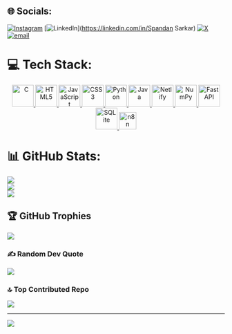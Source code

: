 
## 🌐 Socials:
[![Instagram](https://img.shields.io/badge/Instagram-%23E4405F.svg?logo=Instagram&logoColor=white)](https://instagram.com/spandan7321) [![LinkedIn](https://img.shields.io/badge/LinkedIn-%230077B5.svg?logo=linkedin&logoColor=white)](https://linkedin.com/in/Spandan Sarkar) [![X](https://img.shields.io/badge/X-black.svg?logo=X&logoColor=white)](https://x.com/Spandan74495512) [![email](https://img.shields.io/badge/Email-D14836?logo=gmail&logoColor=white)](mailto:spandansarkar06@gmail.com) 

# 💻 Tech Stack:

<p align="center">
  <a href="https://www.cprogramming.com/" target="_blank" rel="noreferrer">
    <img src="https://cdn.jsdelivr.net/gh/devicons/devicon/icons/c/c-original.svg" alt="C" width="50" height="50"/>
  </a>
  <a href="https://developer.mozilla.org/en-US/docs/Web/HTML" target="_blank" rel="noreferrer">
    <img src="https://cdn.jsdelivr.net/gh/devicons/devicon/icons/html5/html5-original.svg" alt="HTML5" width="50" height="50"/>
  </a>
  <a href="https://developer.mozilla.org/en-US/docs/Web/JavaScript" target="_blank" rel="noreferrer">
    <img src="https://cdn.jsdelivr.net/gh/devicons/devicon/icons/javascript/javascript-original.svg" alt="JavaScript" width="50" height="50"/>
  </a>
  <a href="https://developer.mozilla.org/en-US/docs/Web/CSS" target="_blank" rel="noreferrer">
    <img src="https://cdn.jsdelivr.net/gh/devicons/devicon/icons/css3/css3-original.svg" alt="CSS3" width="50" height="50"/>
  </a>
  <a href="https://www.python.org" target="_blank" rel="noreferrer">
    <img src="https://cdn.jsdelivr.net/gh/devicons/devicon/icons/python/python-original.svg" alt="Python" width="50" height="50"/>
  </a>
  <a href="https://www.java.com" target="_blank" rel="noreferrer">
    <img src="https://cdn.jsdelivr.net/gh/devicons/devicon/icons/java/java-original.svg" alt="Java" width="50" height="50"/>
  </a>
  <a href="https://www.netlify.com/" target="_blank" rel="noreferrer">
    <img src="https://cdn.jsdelivr.net/gh/devicons/devicon/icons/netlify/netlify-original.svg" alt="Netlify" width="50" height="50"/>
  </a>
  <a href="https://numpy.org/" target="_blank" rel="noreferrer">
    <img src="https://cdn.jsdelivr.net/gh/devicons/devicon/icons/numpy/numpy-original.svg" alt="NumPy" width="50" height="50"/>
  </a>
  <a href="https://fastapi.tiangolo.com/" target="_blank" rel="noreferrer">
    <img src="https://cdn.jsdelivr.net/gh/devicons/devicon/icons/fastapi/fastapi-original.svg" alt="FastAPI" width="50" height="50"/>
  </a>
  <a href="https://www.sqlite.org/" target="_blank" rel="noreferrer">
    <img src="https://cdn.jsdelivr.net/gh/devicons/devicon/icons/sqlite/sqlite-original.svg" alt="SQLite" width="50" height="50"/>
  </a>
  <a>
    <img src="https://cdn.jsdelivr.net/gh/devicons/devicon/icons/n8n/n8n-original.svg" alt="n8n" width="40" height="40"/>
  </a>
</p>



# 📊 GitHub Stats:
![](https://github-readme-stats.vercel.app/api?username=spandan9054&theme=dark&hide_border=false&include_all_commits=true&count_private=false)<br/>
![](https://nirzak-streak-stats.vercel.app/?user=spandan9054&theme=dark&hide_border=false)<br/>
![](https://github-readme-stats.vercel.app/api/top-langs/?username=spandan9054&theme=dark&hide_border=false&include_all_commits=true&count_private=false&layout=compact)

## 🏆 GitHub Trophies
![](https://github-profile-trophy.vercel.app/?username=spandan9054&theme=radical&no-frame=false&no-bg=true&margin-w=4)

### ✍️ Random Dev Quote
![](https://quotes-github-readme.vercel.app/api?type=horizontal&theme=radical)

### 🔝 Top Contributed Repo
![](https://github-contributor-stats.vercel.app/api?username=spandan9054&limit=5&theme=dark&combine_all_yearly_contributions=true)

---
[![](https://visitcount.itsvg.in/api?id=spandan9054&icon=0&color=0)](https://visitcount.itsvg.in)

<!-- Proudly created with GPRM ( https://gprm.itsvg.in ) -->
